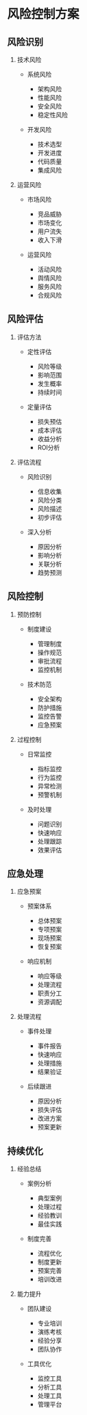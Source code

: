 # 风险控制方案

## 风险识别
1. 技术风险
   - 系统风险
     * 架构风险
     * 性能风险
     * 安全风险
     * 稳定性风险
   
   - 开发风险
     * 技术选型
     * 开发进度
     * 代码质量
     * 集成风险

2. 运营风险
   - 市场风险
     * 竞品威胁
     * 市场变化
     * 用户流失
     * 收入下滑
   
   - 运营风险
     * 活动风险
     * 舆情风险
     * 服务风险
     * 合规风险

## 风险评估
1. 评估方法
   - 定性评估
     * 风险等级
     * 影响范围
     * 发生概率
     * 持续时间
   
   - 定量评估
     * 损失预估
     * 成本评估
     * 收益分析
     * ROI分析

2. 评估流程
   - 风险识别
     * 信息收集
     * 风险分类
     * 风险描述
     * 初步评估
   
   - 深入分析
     * 原因分析
     * 影响分析
     * 关联分析
     * 趋势预测

## 风险控制
1. 预防控制
   - 制度建设
     * 管理制度
     * 操作规范
     * 审批流程
     * 监控机制
   
   - 技术防范
     * 安全架构
     * 防护措施
     * 监控告警
     * 应急预案

2. 过程控制
   - 日常监控
     * 指标监控
     * 行为监控
     * 异常检测
     * 预警机制
   
   - 及时处理
     * 问题识别
     * 快速响应
     * 处理跟踪
     * 效果评估

## 应急处理
1. 应急预案
   - 预案体系
     * 总体预案
     * 专项预案
     * 现场预案
     * 恢复预案
   
   - 响应机制
     * 响应等级
     * 处理流程
     * 职责分工
     * 资源调配

2. 处理流程
   - 事件处理
     * 事件报告
     * 快速响应
     * 处理措施
     * 结果验证
   
   - 后续跟进
     * 原因分析
     * 损失评估
     * 改进方案
     * 预案更新

## 持续优化
1. 经验总结
   - 案例分析
     * 典型案例
     * 处理过程
     * 经验教训
     * 最佳实践
   
   - 制度完善
     * 流程优化
     * 制度更新
     * 预案完善
     * 培训改进

2. 能力提升
   - 团队建设
     * 专业培训
     * 演练考核
     * 经验分享
     * 团队协作
   
   - 工具优化
     * 监控工具
     * 分析工具
     * 处理工具
     * 管理平台
